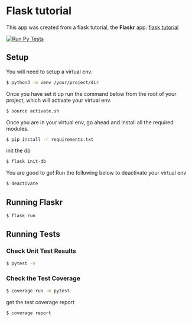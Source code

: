 # Flask tutorial

This app was created from a flask tutorial, the **Flaskr** app: [flask tutorial](https://flask.palletsprojects.com/en/2.0.x/tutorial/)

[![Run Py Tests](https://github.com/FominSergiy/flask-tutorial/actions/workflows/run-py-tests.yml/badge.svg)](https://github.com/FominSergiy/flask-tutorial/actions/workflows/run-py-tests.yml)

## Setup

You will need to setup a virtual env.

```Bash
$ python3 -m venv /your/project/dir
```

Once you have set it up run the command below from the root of your project, which will activate your virtual env.

```Bash
$ source activate.sh
```

Once you are in your virtual env, go ahead and install all the required modules.

```Bash
$ pip install -r requirements.txt
```

init the db

```Bash
$ flask init-db
```

You are good to go! Run the following below to deactivate your virtual env

```Bash
$ deactivate
```

## Running Flaskr

```Bash
$ flask run
```

## Running Tests
### Check Unit Test Results
```Bash
$ pytest -v
```

### Check the Test Coverage
```Bash
$ coverage run -m pytest
```

get the test coverage report

```Bash
$ coverage report
```
